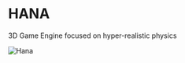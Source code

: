# HANA
3D Game Engine focused on hyper-realistic physics 

![Hana](../Design/logo/00128-3930622093-Minimalistic%20logo%20for%20a%20game%20engine%20called%20_Hana_,%20simple,%20modern,%20minimalistic.png)